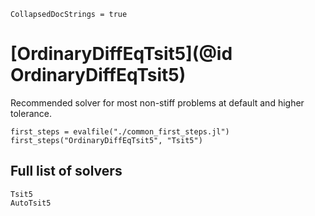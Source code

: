 ```@meta
CollapsedDocStrings = true
```

# [OrdinaryDiffEqTsit5](@id OrdinaryDiffEqTsit5)

Recommended solver for most non-stiff problems at default and higher tolerance.

```@eval
first_steps = evalfile("./common_first_steps.jl")
first_steps("OrdinaryDiffEqTsit5", "Tsit5")
```

## Full list of solvers

```@docs
Tsit5
AutoTsit5
```
